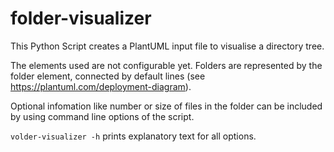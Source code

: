 # folder-visualizer

This Python Script creates a PlantUML input file to visualise a directory tree.

The elements used are not configurable yet. Folders are represented by the folder element, connected by default lines (see https://plantuml.com/deployment-diagram).

Optional infomation like number or size of files in the folder can be included by using command line options of the script.

`volder-visualizer -h` prints explanatory text for all options.
